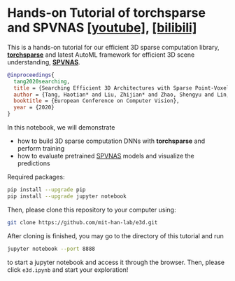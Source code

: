 # Hands-on Tutorial of torchsparse and SPVNAS [[youtube]](https://www.youtube.com/watch?v=zzJR07LMXxs), [[bilibili]](https://www.bilibili.com/video/BV14i4y1g7eQ)



This is a hands-on tutorial for our efficient 3D sparse computation library, [**torchsparse**](https://github.com/mit-han-lab/torchsparse) and latest AutoML framework for efficient 3D scene understanding, [**SPVNAS**](https://arxiv.org/abs/2007.16100).

```bibtex
@inproceedings{
  tang2020searching,
  title = {Searching Efficient 3D Architectures with Sparse Point-Voxel Convolution},
  author = {Tang, Haotian* and Liu, Zhijian* and Zhao, Shengyu and Lin, Yujun and Lin, Ji and Wang, Hanrui and Han, Song},
  booktitle = {European Conference on Computer Vision},
  year = {2020}
}
```

In this notebook, we will demonstrate 
- how to build 3D sparse computation DNNs with **torchsparse** and perform training
- how to evaluate pretrained [SPVNAS](https://arxiv.org/abs/2007.16100) models and visualize the predictions

Required packages:
```bash
pip install --upgrade pip
pip install --upgrade jupyter notebook
```

Then, please clone this repository to your computer using:

```bash
git clone https://github.com/mit-han-lab/e3d.git
```

After cloning is finished, you may go to the directory of this tutorial and run

```bash
jupyter notebook --port 8888
```

to start a jupyter notebook and access it through the browser. Then, please click `e3d.ipynb` and start your exploration!